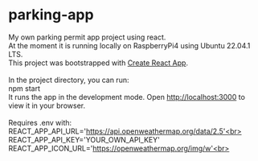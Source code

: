 
# parking-app
My own parking permit app project using react. 
<br>
At the moment it is running locally on RaspberryPi4 using Ubuntu 22.04.1 LTS.
<br>
This project was bootstrapped with [Create React App](https://github.com/facebook/create-react-app).
<br><br>
In the project directory, you can run: 
<br>
npm start
<br>
It runs the app in the development mode. Open [http://localhost:3000](http://localhost:3000) to view it in your browser.
<br><br>
Requires .env with:<br>
REACT_APP_API_URL='https://api.openweathermap.org/data/2.5'<br>
REACT_APP_API_KEY='YOUR_OWN_API_KEY'<br>
REACT_APP_ICON_URL='https://openweathermap.org/img/w'<br>

